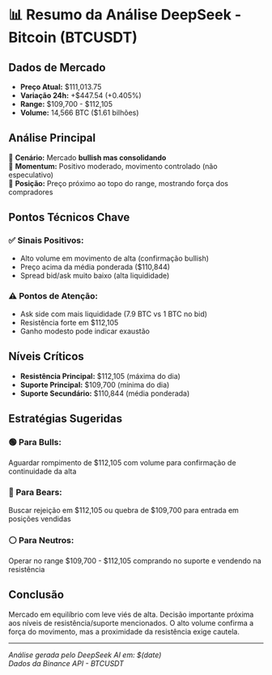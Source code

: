 # 📊 Resumo da Análise DeepSeek - Bitcoin (BTCUSDT)

## **Dados de Mercado**
- **Preço Atual:** $111,013.75
- **Variação 24h:** +$447.54 (+0.405%)
- **Range:** $109,700 - $112,105
- **Volume:** 14,566 BTC ($1.61 bilhões)

## **Análise Principal**
🔸 **Cenário:** Mercado **bullish mas consolidando**  
🔸 **Momentum:** Positivo moderado, movimento controlado (não especulativo)  
🔸 **Posição:** Preço próximo ao topo do range, mostrando força dos compradores  

## **Pontos Técnicos Chave**

### **✅ Sinais Positivos:**
- Alto volume em movimento de alta (confirmação bullish)
- Preço acima da média ponderada ($110,844)
- Spread bid/ask muito baixo (alta liquididade)

### **⚠️ Pontos de Atenção:**
- Ask side com mais liquididade (7.9 BTC vs 1 BTC no bid)
- Resistência forte em $112,105
- Ganho modesto pode indicar exaustão

## **Níveis Críticos**
- **Resistência Principal:** $112,105 (máxima do dia)
- **Suporte Principal:** $109,700 (mínima do dia)
- **Suporte Secundário:** $110,844 (média ponderada)

## **Estratégias Sugeridas**

### **🟢 Para Bulls:** 
Aguardar rompimento de $112,105 com volume para confirmação de continuidade da alta

### **🔴 Para Bears:** 
Buscar rejeição em $112,105 ou quebra de $109,700 para entrada em posições vendidas

### **⚪ Para Neutros:** 
Operar no range $109,700 - $112,105 comprando no suporte e vendendo na resistência

## **Conclusão**
Mercado em equilíbrio com leve viés de alta. Decisão importante próxima aos níveis de resistência/suporte mencionados. O alto volume confirma a força do movimento, mas a proximidade da resistência exige cautela.

---
*Análise gerada pelo DeepSeek AI em: $(date)*  
*Dados da Binance API - BTCUSDT*